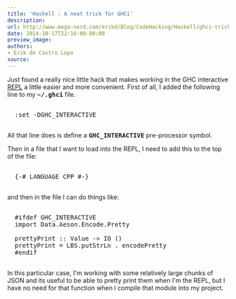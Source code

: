 ```yaml
---
title: 'Haskell : A neat trick for GHCi'
description:
url: http://www.mega-nerd.com/erikd/Blog/CodeHacking/Haskell/ghci-trick.html
date: 2014-10-17T22:16:00-00:00
preview_image:
authors:
- Erik de Castro Lopo
source:
---
```




<p>
Just found a really nice little hack that makes working in the GHC interactive
	<a href="https://en.wikipedia.org/wiki/Read%E2%80%93eval%E2%80%93print_loop">REPL</a>
a little easier and more convenient.
First of all, I added the following line to my <b><tt>~/.ghci</tt></b> file.
</p>

<pre class="code">

  :set -DGHC_INTERACTIVE

</pre>

<p>
All that line does is define a <b><tt>GHC_INTERACTIVE</tt></b> pre-processor
symbol.
</p>

<p>
Then in a file that I want to load into the REPL, I need to add this to the top
of the file:
</p>

<pre class="code">

  {-# LANGUAGE CPP #-}

</pre>

<p>
and then in the file I can do things like:
</p>

<pre class="code">

  #ifdef GHC_INTERACTIVE
  import Data.Aeson.Encode.Pretty

  prettyPrint :: Value -&gt; IO ()
  prettyPrint = LBS.putStrLn . encodePretty
  #endif

</pre>

<p>
In this particular case, I'm working with some relatively large chunks of JSON
and its useful to be able to pretty print them when I'm the REPL, but I have
no need for that function when I compile that module into my project.
</p>


